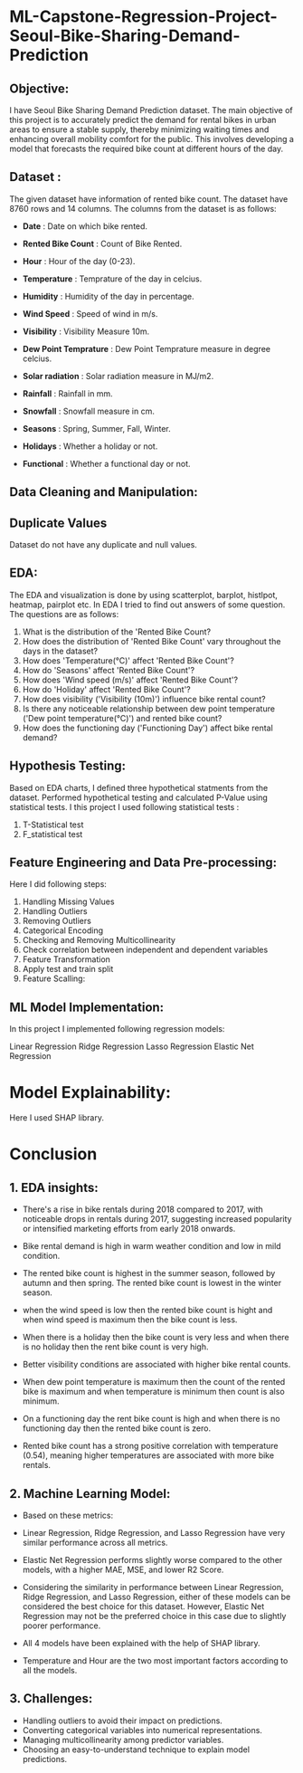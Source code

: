 # ML-Capstone-Regression-Project-Seoul-Bike-Sharing-Demand-Prediction
## Objective:
I have Seoul Bike Sharing Demand Prediction dataset. The main objective of this project is to accurately predict the demand for rental bikes in urban areas to ensure a stable supply, thereby minimizing waiting times and enhancing overall mobility comfort for the public. This involves developing a model that forecasts the required bike count at different hours of the day.
## Dataset :
The given dataset have information of rented bike count. The dataset have 8760 rows and 14 columns. The columns from the dataset is as follows:

* **Date** : Date on which bike rented.
  
* **Rented Bike Count** : Count of Bike Rented.
  
* **Hour** : Hour of the day (0-23).
  
* **Temperature** : Temprature of the day in celcius.
  
* **Humidity** : Humidity of the day in percentage.
  
* **Wind Speed** : Speed of wind in m/s.
  
* **Visibility** : Visibility Measure 10m.
  
* **Dew Point Temprature** : Dew Point Temprature measure in degree celcius.
  
* **Solar radiation** : Solar radiation measure in MJ/m2.
  
* **Rainfall** : Rainfall in mm.
  
* **Snowfall** : Snowfall measure in cm.
  
* **Seasons** : Spring, Summer, Fall, Winter.
  
* **Holidays** : Whether a holiday or not.
  
* **Functional** : Whether a functional day or not.

## Data Cleaning and Manipulation:
## **Duplicate Values**
Dataset do not have any duplicate and null values.

## EDA:
The EDA and visualization is done by using scatterplot, barplot, histlpot, heatmap, pairplot etc.
In EDA I tried to find out answers of some question. The questions are as follows:
1. What is the distribution of the 'Rented Bike Count?
2. How does the distribution of 'Rented Bike Count' vary throughout the days in the dataset?
3. How does 'Temperature(°C)' affect 'Rented Bike Count'?
4. How do 'Seasons' affect 'Rented Bike Count'?
5. How does 'Wind speed (m/s)' affect 'Rented Bike Count'?
6. How do 'Holiday' affect 'Rented Bike Count'?
7. How does visibility ('Visibility (10m)') influence bike rental count?
8. Is there any noticeable relationship between dew point temperature ('Dew point temperature(°C)') and rented bike count?
9. How does the functioning day ('Functioning Day') affect bike rental demand?

## Hypothesis Testing:
Based on EDA charts, I defined three hypothetical statments from the dataset. Performed hypothetical testing and calculated P-Value using statistical tests. I this project I used following statistical tests :
1. T-Statistical test
2. F_statistical test

## Feature Engineering and Data Pre-processing:
Here I did following steps:
1. Handling Missing Values
2. Handling Outliers
3. Removing Outliers
4. Categorical Encoding
5. Checking and Removing Multicollinearity
6. Check correlation between independent and dependent variables
7. Feature Transformation
8. Apply test and train split
9. Feature Scalling:

## ML Model Implementation:
In this project I implemented following regression models:

Linear Regression
Ridge Regression
Lasso Regression
Elastic Net Regression

# Model Explainability:
Here I used SHAP library.

# Conclusion
## 1. EDA insights:

  * There's a rise in bike rentals during 2018 compared to 2017, with noticeable drops in rentals during 2017, suggesting increased popularity or intensified marketing efforts from early 2018 onwards.

  * Bike rental demand is high in warm weather condition and low in mild condition.

  * The rented bike count is highest in the summer season, followed by autumn and then spring. The rented bike count is lowest in the winter season.

  * when the wind speed is low then the rented bike count is hight and when wind speed is maximum then the bike count is less.

  * When there is a holiday then the bike count is very less and when there is no holiday then the rent bike count is very high.

  * Better visibility conditions are associated with higher bike rental counts.

  * When dew point temperature is maximum then the count of the rented bike is maximum and when temperature is minimum then count is also minimum.

  * On a functioning day the rent bike count is high and when there is no functioning day then the rented bike count is zero.

  * Rented bike count has a strong positive correlation with temperature (0.54), meaning higher temperatures are associated with more bike rentals.

## 2. Machine Learning Model:

  * Based on these metrics:

  * Linear Regression, Ridge Regression, and Lasso Regression have very similar performance across all metrics.

  * Elastic Net Regression performs slightly worse compared to the other models, with a higher MAE, MSE, and lower R2 Score.

  * Considering the similarity in performance between Linear Regression, Ridge Regression, and Lasso Regression, either of these models can be considered the best choice for this dataset. However, Elastic Net Regression may not be the preferred choice in this case due to slightly poorer performance.

  * All 4 models have been explained with the help of SHAP library.

  * Temperature and Hour are the two most important factors according to all the models.

## 3. Challenges:

  * Handling outliers to avoid their impact on predictions.
  * Converting categorical variables into numerical representations.
  * Managing multicollinearity among predictor variables.
  * Choosing an easy-to-understand technique to explain model predictions.
